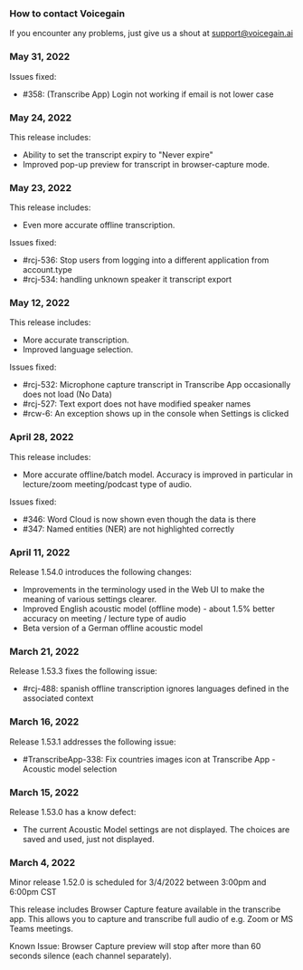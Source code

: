 ### How to contact Voicegain

If you encounter any problems, just give us a shout at support@voicegain.ai

### May 31, 2022

Issues fixed:
* #358: (Transcribe App) Login not working if email is not lower case

### May 24, 2022

This release includes:
* Ability to set the transcript expiry to "Never expire"
* Improved pop-up preview for transcript in browser-capture mode.

### May 23, 2022

This release includes:
* Even more accurate offline transcription.

Issues fixed:
* #rcj-536: Stop users from logging into a different application from account.type
* #rcj-534: handling unknown speaker it transcript export

### May 12, 2022

This release includes:
* More accurate transcription.
* Improved language selection.

Issues fixed:
* #rcj-532: Microphone capture transcript in Transcribe App occasionally does not load (No Data)
* #rcj-527: Text export does not have modified speaker names
* #rcw-6: An exception shows up in the console when Settings is clicked

### April 28, 2022

This release includes:
* More accurate offline/batch model. Accuracy is improved in particular in lecture/zoom meeting/podcast type of audio.

Issues fixed:
* #346: Word Cloud is now shown even though the data is there 
* #347: Named entities (NER) are not highlighted correctly 

### April 11, 2022

Release 1.54.0 introduces the following changes:
* Improvements in the terminology used in the Web UI to make the meaning of various settings clearer.
* Improved English acoustic model (offline mode) - about 1.5% better accuracy on meeting / lecture type of audio
* Beta version of a German offline acoustic model

### March 21, 2022

Release 1.53.3 fixes the following issue:
* #rcj-488: spanish offline transcription ignores languages defined in the associated context

### March 16, 2022

Release 1.53.1 addresses the following issue:
* #TranscribeApp-338: Fix countries images icon at Transcribe App - Acoustic model selection

### March 15, 2022

Release 1.53.0 has a know defect:
* The current Acoustic Model settings are not displayed. The choices are saved and used, just not displayed. 

### March 4, 2022

Minor release 1.52.0 is scheduled for 3/4/2022 between 3:00pm and 6:00pm CST

This release includes Browser Capture feature available in the transcribe app. This allows you to capture and transcribe full audio of e.g. Zoom or MS Teams meetings.

Known Issue: Browser Capture preview will stop after more than 60 seconds silence (each channel separately). 






























 













































